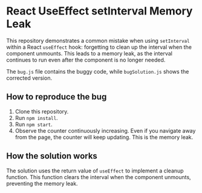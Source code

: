 # React UseEffect setInterval Memory Leak
This repository demonstrates a common mistake when using `setInterval` within a React `useEffect` hook: forgetting to clean up the interval when the component unmounts. This leads to a memory leak, as the interval continues to run even after the component is no longer needed. 

The `bug.js` file contains the buggy code, while `bugSolution.js` shows the corrected version.

## How to reproduce the bug
1. Clone this repository.
2. Run `npm install`.
3. Run `npm start`.
4. Observe the counter continuously increasing.  Even if you navigate away from the page, the counter will keep updating. This is the memory leak.

## How the solution works
The solution uses the return value of `useEffect` to implement a cleanup function. This function clears the interval when the component unmounts, preventing the memory leak.